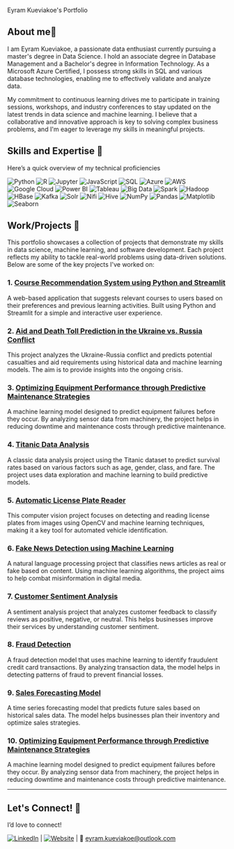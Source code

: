 Eyram Kueviakoe's Portfolio


## About me👋

I am Eyram Kueviakoe, a passionate data enthusiast currently pursuing a master's degree in Data Science. I hold an associate degree in Database Management and a Bachelor's degree in Information Technology. As a Microsoft Azure Certified, I possess strong skills in SQL and various database technologies, enabling me to effectively validate and analyze data.

My commitment to continuous learning drives me to participate in training sessions, workshops, and industry conferences to stay updated on the latest trends in data science and machine learning. I believe that a collaborative and innovative approach is key to solving complex business problems, and I'm eager to leverage my skills in meaningful projects.


## Skills and Expertise 🔧
Here’s a quick overview of my technical proficiencies

![Python](https://img.shields.io/badge/Python-3776AB?style=flat&logo=python&logoColor=white&logoWidth=30)
![R](https://img.shields.io/badge/R-276DC3?style=flat&logo=r&logoColor=white&logoWidth=30)
![Jupyter](https://img.shields.io/badge/Jupyter-F37626?style=flat&logo=jupyter&logoColor=white&logoWidth=30)
![JavaScript](https://img.shields.io/badge/JavaScript-F7DF1E?style=flat&logo=javascript&logoColor=black&logoWidth=30)
![SQL](https://img.shields.io/badge/SQL-4479A1?style=flat&logo=mysql&logoColor=white&logoWidth=30)
![Azure](https://img.shields.io/badge/Azure-0078D4?style=flat&logo=microsoftazure&logoColor=white&logoWidth=30)
![AWS](https://img.shields.io/badge/AWS-232F3E?style=flat&logo=amazonaws&logoColor=white&logoWidth=30)
![Google Cloud](https://img.shields.io/badge/Google_Cloud-4285F4?style=flat&logo=googlecloud&logoColor=white&logoWidth=30)
![Power BI](https://img.shields.io/badge/Power_BI-F2C94C?style=flat&logo=powerbi&logoColor=black&logoWidth=30)
![Tableau](https://img.shields.io/badge/Tableau-E97627?style=flat&logo=tableau&logoColor=white&logoWidth=30)
![Big Data](https://img.shields.io/badge/Big_Data-0072C6?style=flat&logo=apache&logoColor=white&logoWidth=30)
![Spark](https://img.shields.io/badge/Spark-E25A1C?style=flat&logo=apache-spark&logoColor=white&logoWidth=30)
![Hadoop](https://img.shields.io/badge/Hadoop-FCC624?style=flat&logo=apache-hadoop&logoColor=black&logoWidth=30)
![HBase](https://img.shields.io/badge/HBase-7B42BC?style=flat&logo=apache-hbase&logoColor=white&logoWidth=30)
![Kafka](https://img.shields.io/badge/Kafka-231F20?style=flat&logo=apache-kafka&logoColor=white&logoWidth=30)
![Solr](https://img.shields.io/badge/Solr-5B5B5B?style=flat&logo=apache-solr&logoColor=white&logoWidth=30)
![Nifi](https://img.shields.io/badge/Nifi-00A8B5?style=flat&logo=apache-nifi&logoColor=white&logoWidth=30)
![Hive](https://img.shields.io/badge/Hive-FCE76E?style=flat&logo=apache-hive&logoColor=black&logoWidth=30)
![NumPy](https://img.shields.io/badge/NumPy-013243?style=flat&logo=numpy&logoColor=white&logoWidth=30)
![Pandas](https://img.shields.io/badge/Pandas-150458?style=flat&logo=pandas&logoColor=white&logoWidth=30)
![Matplotlib](https://img.shields.io/badge/Matplotlib-003DA5?style=flat&logo=matplotlib&logoColor=white&logoWidth=30)
![Seaborn](https://img.shields.io/badge/Seaborn-30B0C7?style=flat&logo=seaborn&logoColor=white&logoWidth=30)


## Work/Projects 🌟
This portfolio showcases a collection of projects that demonstrate my skills in data science, machine learning, and software development. Each project reflects my ability to tackle real-world problems using data-driven solutions. Below are some of the key projects I've worked on:

### 1. [Course Recommendation System using Python and Streamlit](https://github.com/kueyram/Course-Recommendation)
A web-based application that suggests relevant courses to users based on their preferences and previous learning activities. Built using Python and Streamlit for a simple and interactive user experience.

### 2. [Aid and Death Toll Prediction in the Ukraine vs. Russia Conflict](https://github.com/kueyram/Analysis-of-Ukraine-vs-Russia-conflict)
This project analyzes the Ukraine-Russia conflict and predicts potential casualties and aid requirements using historical data and machine learning models. The aim is to provide insights into the ongoing crisis.

### 3. [Optimizing Equipment Performance through Predictive Maintenance Strategies](https://github.com/kueyram/Predictive-Maintenance)
A machine learning model designed to predict equipment failures before they occur. By analyzing sensor data from machinery, the project helps in reducing downtime and maintenance costs through predictive maintenance.

### 4. [Titanic Data Analysis](https://github.com/kueyram/Titanic-Data-Analysis)
A classic data analysis project using the Titanic dataset to predict survival rates based on various factors such as age, gender, class, and fare. The project uses data exploration and machine learning to build predictive models.

### 5. [Automatic License Plate Reader](https://github.com/kueyram/Automatic-License-Plate-Detection)
This computer vision project focuses on detecting and reading license plates from images using OpenCV and machine learning techniques, making it a key tool for automated vehicle identification.

### 6. [Fake News Detection using Machine Learning](https://github.com/kueyram/Fake-News-Detection)
A natural language processing project that classifies news articles as real or fake based on content. Using machine learning algorithms, the project aims to help combat misinformation in digital media.

### 7. [Customer Sentiment Analysis](https://github.com/kueyram/Customer-sentiment-analysis)
A sentiment analysis project that analyzes customer feedback to classify reviews as positive, negative, or neutral. This helps businesses improve their services by understanding customer sentiment.

### 8. [Fraud Detection](https://github.com/kueyram/Fraud-Detection)
A fraud detection model that uses machine learning to identify fraudulent credit card transactions. By analyzing transaction data, the model helps in detecting patterns of fraud to prevent financial losses.

### 9. [Sales Forecasting Model](https://github.com/kueyram/Automatic-License-Plate-Detection)
A time series forecasting model that predicts future sales based on historical sales data. The model helps businesses plan their inventory and optimize sales strategies.

### 10. [Optimizing Equipment Performance through Predictive Maintenance Strategies](https://github.com/kueyram/Predictive-Maintenance)
A machine learning model designed to predict equipment failures before they occur. By analyzing sensor data from machinery, the project helps in reducing downtime and maintenance costs through predictive maintenance.



---


## Let's Connect! 🤝
I’d love to connect!

[![LinkedIn](https://img.shields.io/badge/LinkedIn-0077B5?style=flat&logo=linkedin&logoColor=white&logoWidth=50)](https://www.linkedin.com/in/eyramkueviakoe)
| [![Website](https://img.shields.io/badge/Website-0078D4?style=flat&logo=internet-explorer&logoColor=white&logoWidth=50)](https://kueyram.github.io/)
| 📧 [eyram.kueviakoe@outlook.com](mailto:eyram.kueviakoe@outlook.com)